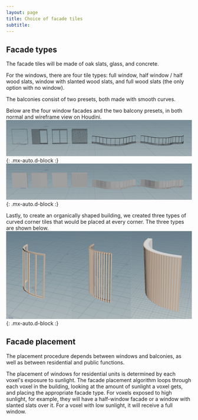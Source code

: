 ```yaml
---
layout: page
title: Choice of facade tiles
subtitle: 
---
```


## Facade types
The facade tiles will be made of oak slats, glass, and concrete.

For the windows, there are four tile types: full window, half window / half wood slats, window with slanted wood slats, and full wood slats (the only option with no window).

The balconies consist of two presets, both made with smooth curves.

Below are the four window facades and the two balcony presets, in both normal and wireframe view on Houdini.
![facade wireframe](/assets/img/facade_wire.png){: .mx-auto.d-block :}
![facade](/assets/img/facade.png){: .mx-auto.d-block :}

Lastly, to create an organically shaped building, we created three types of curved corner tiles that would be placed at every corner. The three types are shown below.
![corners](/assets/img/corners.png){: .mx-auto.d-block :}

## Facade placement
The placement procedure depends between windows and balconies, as well as between residential and public functions.



The placement of windows for residential units is determined by each voxel's exposure to sunlight. The facade placement algorithm loops through each voxel in the building, looking at the amount of sunlight a voxel gets, and placing the appropriate facade type. For voxels exposed to high sunlight, for example, they will have a half-window facade or a window with slanted slats over it. For a voxel with low sunlight, it will receive a full window.
